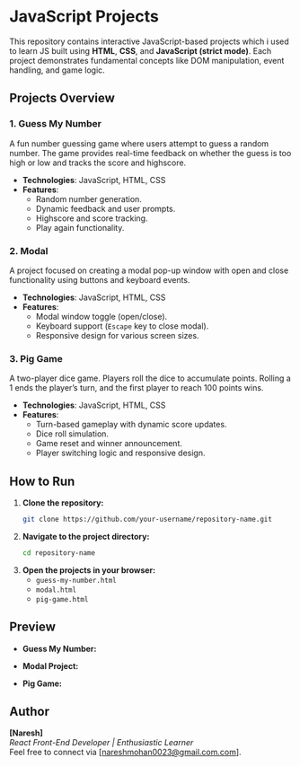 
# JavaScript Projects

This repository contains interactive JavaScript-based projects which i used to learn JS built using **HTML**, **CSS**, and **JavaScript (strict mode)**. Each project demonstrates fundamental concepts like DOM manipulation, event handling, and game logic.

## Projects Overview

### 1. **Guess My Number**
A fun number guessing game where users attempt to guess a random number. The game provides real-time feedback on whether the guess is too high or low and tracks the score and highscore.

- **Technologies**: JavaScript, HTML, CSS
- **Features**:
  - Random number generation.
  - Dynamic feedback and user prompts.
  - Highscore and score tracking.
  - Play again functionality.

### 2. **Modal**
A project focused on creating a modal pop-up window with open and close functionality using buttons and keyboard events.

- **Technologies**: JavaScript, HTML, CSS
- **Features**:
  - Modal window toggle (open/close).
  - Keyboard support (`Escape` key to close modal).
  - Responsive design for various screen sizes.

### 3. **Pig Game**
A two-player dice game. Players roll the dice to accumulate points. Rolling a 1 ends the player’s turn, and the first player to reach 100 points wins.

- **Technologies**: JavaScript, HTML, CSS
- **Features**:
  - Turn-based gameplay with dynamic score updates.
  - Dice roll simulation.
  - Game reset and winner announcement.
  - Player switching logic and responsive design.

## How to Run

1. **Clone the repository:**
   ```bash
   git clone https://github.com/your-username/repository-name.git
   ```
2. **Navigate to the project directory:**
   ```bash
   cd repository-name
   ```
3. **Open the projects in your browser:**
   - `guess-my-number.html`
   - `modal.html`
   - `pig-game.html`

## Preview

- **Guess My Number:**
 

- **Modal Project:**
  

- **Pig Game:**


## Author

**[Naresh]**  
*React Front-End Developer | Enthusiastic Learner*  
Feel free to connect via [nareshmohan0023@gmail.com.com].






